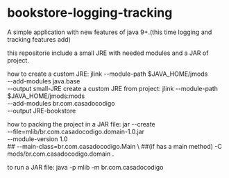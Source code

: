 # bookstore-logging-tracking
A simple application with new features of java 9+.(this time logging and tracking features add)

this repositorie include a small JRE with needed modules and a JAR of project.

how to create a custom JRE:
        jlink --module-path $JAVA_HOME/jmods \
        --add-modules java.base \
        --output small-JRE
create a custom JRE from project:
        jlink --module-path $JAVA_HOME/jmods:mods \
        --add-modules br.com.casadocodigo \
        --output JRE-bookstore
        
how to packing the project in a JAR file:
      jar --create \
      --file=mlib/br.com.casadocodigo.domain-1.0.jar \
      --module-version 1.0 \
      ## --main-class=br.com.casadocodigo.Main \ ##(if has a main method)
      -C mods/br.com.casadocodigo.domain .
      
to run a JAR file:
      java -p mlib -m br.com.casadocodigo
